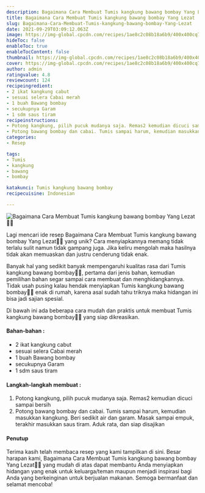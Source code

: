 ```yaml
---
description: Bagaimana Cara Membuat Tumis kangkung bawang bombay Yang Lezat"
title: Bagaimana Cara Membuat Tumis kangkung bawang bombay Yang Lezat
slug: Bagaimana-Cara-Membuat-Tumis-kangkung-bawang-bombay-Yang-Lezat
date: 2021-09-29T03:09:12.063Z
image: https://img-global.cpcdn.com/recipes/1ae8c2c08b18a6b9/400x400cq70/photo.jpg
hideToc: false
enableToc: true
enableTocContent: false
thumbnail: https://img-global.cpcdn.com/recipes/1ae8c2c08b18a6b9/400x400cq70/photo.jpg
cover: https://img-global.cpcdn.com/recipes/1ae8c2c08b18a6b9/400x400cq70/photo.jpg
author: admin
ratingvalue: 4.8
reviewcount: 124
recipeingredient:
- 2 ikat kangkung cabut
- sesuai selera Cabai merah
- 1 buah Bawang bombay
- secukupnya Garam
- 1 sdm saus tiram
recipeinstructions:
- Potong kangkung, pilih pucuk mudanya saja. Remas2 kemudian dicuci sampai bersih
- Potong bawang bombay dan cabai. Tumis sampai harum, kemudian masukkan kangkung. Beri sedikit air dan garam. Masak sampai empuk, terakhir masukkan saus tiram. Aduk rata, dan siap disajikan
categories:
- Resep

tags:
- Tumis
- kangkung
- bawang
- bombay

katakunci: Tumis kangkung bawang bombay
recipecuisine: Indonesian

---
```


![Bagaimana Cara Membuat Tumis kangkung bawang bombay Yang Lezat👩‍🍳](https://img-global.cpcdn.com/recipes/1ae8c2c08b18a6b9/400x400cq70/photo.jpg)

Lagi mencari ide resep Bagaimana Cara Membuat Tumis kangkung bawang bombay Yang Lezat👩‍🍳 yang unik? Cara menyiapkannya memang tidak terlalu sulit namun tidak gampang juga. Jika keliru mengolah maka hasilnya tidak akan memuaskan dan justru cenderung tidak enak.

Banyak hal yang sedikit banyak mempengaruhi kualitas rasa dari Tumis kangkung bawang bombay👩‍🍳, pertama dari jenis bahan, kemudian pemilihan bahan segar sampai cara membuat dan menghidangkannya. Tidak usah pusing kalau hendak menyiapkan Tumis kangkung bawang bombay👩‍🍳 enak di rumah, karena asal sudah tahu triknya maka hidangan ini bisa jadi sajian spesial.

Di bawah ini ada beberapa cara mudah dan praktis untuk membuat Tumis kangkung bawang bombay👩‍🍳 yang siap dikreasikan.

<!--inarticleads1-->

#### Bahan-bahan :

- 2 ikat kangkung cabut
- sesuai selera Cabai merah
- 1 buah Bawang bombay
- secukupnya Garam
- 1 sdm saus tiram

<!--inarticleads2-->

#### Langkah-langkah membuat :

1. Potong kangkung, pilih pucuk mudanya saja. Remas2 kemudian dicuci sampai bersih
1. Potong bawang bombay dan cabai. Tumis sampai harum, kemudian masukkan kangkung. Beri sedikit air dan garam. Masak sampai empuk, terakhir masukkan saus tiram. Aduk rata, dan siap disajikan

#### Penutup

Terima kasih telah membaca resep yang kami tampilkan di sini. Besar harapan kami, Bagaimana Cara Membuat Tumis kangkung bawang bombay Yang Lezat👩‍🍳 yang mudah di atas dapat membantu Anda menyiapkan hidangan yang enak untuk keluarga/teman maupun menjadi inspirasi bagi Anda yang berkeinginan untuk berjualan makanan. Semoga bermanfaat dan selamat mencoba!